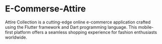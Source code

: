 # E-Commerse-Attire
 Attire Collection is a cutting-edge online e-commerce application crafted using the Flutter framework and Dart programming language. This mobile-first platform offers a seamless shopping experience for fashion enthusiasts worldwide.
